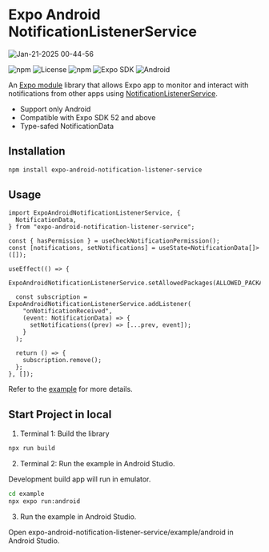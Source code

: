 # Expo Android NotificationListenerService
![Jan-21-2025 00-44-56](https://github.com/user-attachments/assets/fcbfac3c-01a2-4777-abcc-b4d1de24aab5)

![npm](https://img.shields.io/npm/v/expo-android-notification-listener-service)
![License](https://img.shields.io/npm/l/expo-android-notification-listener-service)
![npm](https://img.shields.io/npm/dm/expo-android-notification-listener-service)
![Expo SDK](https://img.shields.io/badge/Expo%20SDK-52%2B-blue)
![Android](https://img.shields.io/badge/Platform-Android-green)

An [Expo module](https://docs.expo.dev/modules/overview/) library that allows Expo app to monitor and interact with notifications from other apps using [NotificationListenerService](https://developer.android.com/reference/android/service/notification/NotificationListenerService).

- Support only Android
- Compatible with Expo SDK 52 and above
- Type-safed NotificationData

## Installation

```bash
npm install expo-android-notification-listener-service
```

## Usage

```tsx
import ExpoAndroidNotificationListenerService, {
  NotificationData,
} from "expo-android-notification-listener-service";

const { hasPermission } = useCheckNotificationPermission();
const [notifications, setNotifications] = useState<NotificationData[]>([]);

useEffect(() => {
  ExpoAndroidNotificationListenerService.setAllowedPackages(ALLOWED_PACKAGES);

  const subscription = ExpoAndroidNotificationListenerService.addListener(
    "onNotificationReceived",
    (event: NotificationData) => {
      setNotifications((prev) => [...prev, event]);
    }
  );

  return () => {
    subscription.remove();
  };
}, []);
```

Refer to the [example](./example/App.tsx) for more details.

## Start Project in local

1. Terminal 1: Build the library

```bash
npx run build
```

2. Terminal 2: Run the example in Android Studio.

Development build app will run in emulator.

```bash
cd example
npx expo run:android
```

3. Run the example in Android Studio.

Open expo-android-notification-listener-service/example/android in Android Studio.
